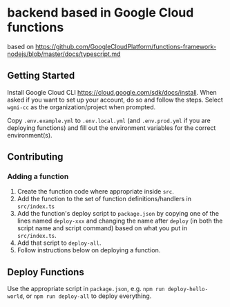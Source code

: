 # backend based in Google Cloud functions
based on https://github.com/GoogleCloudPlatform/functions-framework-nodejs/blob/master/docs/typescript.md

## Getting Started
Install Google Cloud CLI https://cloud.google.com/sdk/docs/install. When asked if you want to set up your account,
do so and follow the steps. Select `wgmi-cc` as the organization/project when prompted.

Copy `.env.example.yml` to `.env.local.yml` (and `.env.prod.yml` if you are deploying functions) and fill
out the environment variables for the correct environment(s).

## Contributing
### Adding a function
1. Create the function code where appropriate inside `src`.
1. Add the function to the set of function definitions/handlers in `src/index.ts`
1. Add the function's deploy script to `package.json` by copying one of the lines named `deploy-xxx` and changing
the name after `deploy` (in both the script name and script command) based on what you put in `src/index.ts`.
1. Add that script to `deploy-all`.
1. Follow instructions below on deploying a function.

## Deploy Functions
Use the appropriate script in `package.json`, e.g. `npm run deploy-hello-world`, or `npm run deploy-all` to deploy
everything.
